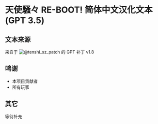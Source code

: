 # 天使騒々 RE-BOOT! 简体中文汉化文本 (GPT 3.5)

## 文本来源
来自于 ![@tenshi_sz_patch](https://t.media/tenshi_sz_patch) 的 GPT 补丁 v1.8

## 鸣谢
- 本项目贡献者
- 所有玩家

## 其它
等待补充
